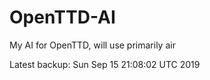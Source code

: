 # OpenTTD-AI
My AI for OpenTTD, will use primarily air

Latest backup: Sun Sep 15 21:08:02 UTC 2019
